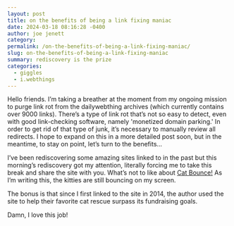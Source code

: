```yaml
---
layout: post
title: on the benefits of being a link fixing maniac
date: 2024-03-18 08:16:28 -0400
author: joe jenett
category:
permalink: /on-the-benefits-of-being-a-link-fixing-maniac/
slug: on-the-benefits-of-being-a-link-fixing-maniac
summary: rediscovery is the prize
categories:
  - giggles
  - i.webthings
---
```

Hello friends. I’m taking a breather at the moment from my ongoing mission to purge link rot from the dailywebthing archives (which currently contains over 9000 links). There’s a type of link rot that’s not so easy to detect, even with good link-checking software, namely 'monetized domain parking.' In order to get rid of that type of junk, it’s necessary to manually review all redirects. I hope to expand on this in a more detailed post soon, but in the meantime, to stay on point, let’s turn to the benefits...

I’ve been rediscovering some amazing sites linked to in the past but this morning’s rediscovery got my attention, literally forcing me to take this break and share the site with you. What’s not to like about <a title="CAT BOUNCE!" href="https://cat-bounce.com/">Cat Bounce!</a> As I’m writing this, the kitties are still bouncing on my screen.

The bonus is that since I first linked to the site in 2014, the author used the site to help their favorite cat rescue surpass its fundraising goals.

Damn, I love this job!

<a style="display:none;" href="https://brid.gy/publish/mastodon"><small>(cross-posted to mastodon)</small></a>